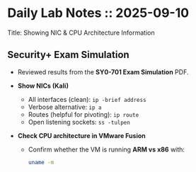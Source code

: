 # Daily Lab Notes :: 2025-09-10

Title: Showing NIC & CPU Architecture Information

## Security+ Exam Simulation
- Reviewed results from the **SY0-701 Exam Simulation** PDF.  

- **Show NICs (Kali)**  
  - All interfaces (clean): `ip -brief address`  
  - Verbose alternative: `ip a`  
  - Routes (helpful for pivoting): `ip route`  
  - Open listening sockets: `ss -tulpen`  

- **Check CPU architecture in VMware Fusion**  
  - Confirm whether the VM is running **ARM vs x86** with:  
    ```bash
    uname -m
    ```
